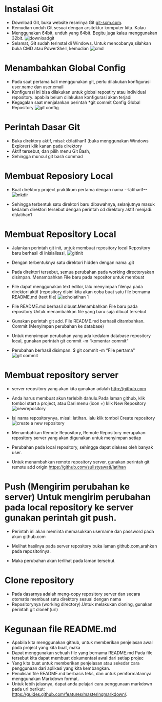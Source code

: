 # Instalasi Git
* Download Git, buka website resminya Git [git-scm.com](https://git-scm.com "sulis Cans").
* Kemudian unduh Git sesuai dengan arsitektur komputer kita. Kalau
* Menggunakan 64bit, unduh yang 64bit. Begitu juga kalau menggunakan 32bit.
![downloadgit](https://user-images.githubusercontent.com/57305570/68079180-2aaa8800-fe18-11e9-8bb4-a4143c793432.png)
* Selamat, Git sudah terinstal di Windows. Untuk mencobanya,silahkan buka CMD atau PowerShell, kemudian
 ![cmd](https://user-images.githubusercontent.com/57305570/68079564-31d49480-fe1e-11e9-9e6a-121199694ceb.png)
# Menambahkan Global Config
* Pada saat pertama kali menggunakan git, perlu dilakukan konfigurasi user.name dan user.email
* Konfigurasi ini bisa dilakukan untuk global repostiry atau individual repository. apabila belum dilakukan konfigurasi akan terjadi
* Kegagalan saat menjalankan perintah *git commit Config Global Repository
 ![git config](https://user-images.githubusercontent.com/57305570/68079580-5af52500-fe1e-11e9-849e-759fd5a61a9b.png)
# Perintah Dasar Git
* Buka direktory aktif, misal: d:\latihan1 (buka menggunakan Windows Explorer) klik kanan pada direktory
* Aktif tersebut, dan pilih menu Git Bash,
* Sehingga muncul git bash commad  
# Membuat Reposiory Local
* Buat direktory project praktikum pertama dengan nama --latihan1--
![mkdir](https://user-images.githubusercontent.com/57305570/68079586-76f8c680-fe1e-11e9-928b-b66d0b3787fe.png)

* Sehingga terbentuk satu direktori baru dibawahnya, selanjutnya masuk kedalam direktori tersebut dengan perintah cd direktory
aktif menjadi: d:\latihan1 
# Membuat Repository Local
* Jalankan perintah git init, untuk membuat repository local Repository baru berhasil di inisialisasi,
![gitinit](https://user-images.githubusercontent.com/57305570/68079648-6432c180-fe1f-11e9-8186-275ed629c92c.png)
* Dengan terbentuknya satu direktori hidden dengan nama .git  
* Pada direktori tersebut, semua perubahan pada working directoryakan disimpan. Menambahkan File baru pada repositor untuk membuat
* File dapat menggunakan text editor, lalu menyimpan filenya pada direktori aktif (repository disini kita akan coba buat satu file
bernama README.md (text file)
![echolatihan 1](https://user-images.githubusercontent.com/57305570/68079632-233aad00-fe1f-11e9-9207-c14f2e5e3d32.png)
 
* File README.md berhasil dibuat.Menambahkan File baru pada repository Untuk menambahkan file yang baru saja dibuat tersebut
* Gunakan perintah git add. File README.md berhasil ditambahkan.   Commit (Menyimpan perubahan ke database)
* Untuk menyimpan perubahan yang ada kedalam database repository local, gunakan perintah git commit -m “komentar commit”
* Perubahan berhasil disimpan. $ git commit -m “File pertama"
 ![git commit](https://user-images.githubusercontent.com/57305570/68079874-6dbe2880-fe23-11e9-875d-6006f409846d.png)

# Membuat repository server
* server reopsitory yang akan kita gunakan adalah http://github.com
* Anda harus membuat akun terlebih dahulu.Pada laman github, klik tombol start a project, atau Dari menu (icon +) klik New
Repository
![newrepository](https://user-images.githubusercontent.com/57305570/68079455-65aeba80-fe1c-11e9-80a3-7b3d3a5cac86.png)

* Isi nama repositorynya, misal: latihan. lalu klik tombol Create repository
![create a new repository](https://user-images.githubusercontent.com/57305570/68079725-a8729180-fe20-11e9-9149-15a566ac5da3.png)

* Menambahkan Remote Repository, Remote Repository merupakan repository server yang akan digunakan untuk menyimpan setiap
* Perubahan pada local repository, sehingga dapat diakses oleh banyak user.
* Untuk menambahkan remote repository server, gunakan perintah git remote add origin https://github.com/sulistyawati/latihan 
 
# Push (Mengirim perubahan ke server) Untuk mengirim perubahan pada local repository ke server gunakan perintah git push.
* Perintah ini akan meminta memasukkan username dan password pada akun github.com
 
* Melihat hasilnya pada server repository buka laman github.com,arahkan pada repositorinya.
* Maka perubahan akan terlihat pada laman tersebut. 
# Clone repository
* Pada dasarnya adalah meng-copy repository server dan secara otomatis membuat satu direktory sesuai dengan nama
* Repositorynya (working directory).Untuk melakukan cloning, gunakan perintah git cloneh(url)
 
# Kegunaan file README.md
* Apabila kita menggunakan github, untuk memberikan penjelasan awal pada project yang kita buat, maka
* Dapat menggunakan sebuah file yang bernama README.md Pada file tersebut kita dapat membuat dokumentasi awal dari setiap projec
* Yang kita buat untuk memberikan penjelasan atau sekedar cara penggunaan dari aplikasi yang kita kembangkan.
* Penulisan file README.md berbasis teks, dan untuk pemformatannya menggunakan Markdown format.
* Untuk lebih jelasnya, dapat anda pelajari cara penggunaan markdown pada url berikut: https://guides.github.com/features/masteringmarkdown/.
